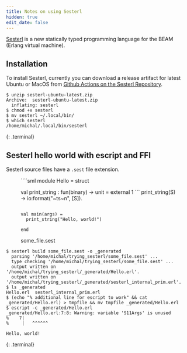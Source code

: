 ```yaml
---
title: Notes on using Sesterl
hidden: true
edit_date: false
---
```

[Sesterl](https://github.com/gfngfn/Sesterl) is a new statically typed programming language for the BEAM (Erlang virtual machine).

## Installation

To install Sesterl, currently you can download a release artifact for latest Ubuntu or MacOS from [Github Actions on the Sesterl Repository](https://github.com/gfngfn/Sesterl/actions?query=branch%3Amaster).

```
$ unzip sesterl-ubuntu-latest.zip
Archive:  sesterl-ubuntu-latest.zip
  inflating: sesterl
$ chmod +x sesterl
$ mv sesterl ~/.local/bin/
$ which sesterl
/home/michal/.local/bin/sesterl
```
{: .terminal}

## Sesterl hello world with escript and FFI

Sesterl source files have a `.sest` file extension.

<figure markdown="1">
````sml
module Hello = struct

  val print_string : fun(binary) -> unit = external 1 ```
    print_string(S) ->
      io:format("~ts~n", [S]).
  ```

  val main(args) =
    print_string("Hello, world!")

end
````
<figcaption>some_file.sest</figcaption>
</figure>

```
$ sesterl build some_file.sest -o _generated
  parsing '/home/michal/trying_sesterl/some_file.sest' ...
  type checking '/home/michal/trying_sesterl/some_file.sest' ...
  output written on '/home/michal/trying_sesterl/_generated/Hello.erl'.
  output written on '/home/michal/trying_sesterl/_generated/sesterl_internal_prim.erl'.
$ ls _generated
Hello.erl  sesterl_internal_prim.erl
$ (echo "% additional line for escript to work" && cat _generated/Hello.erl) > tmpfile && mv tmpfile _generated/Hello.erl
$ escript -c _generated/Hello.erl
_generated/Hello.erl:7:8: Warning: variable 'S11Args' is unused
%    7|   
%     |   ^^^^^^

Hello, world!
```
{: .terminal}
